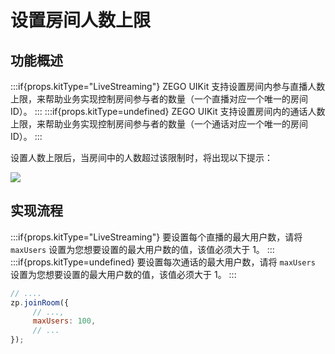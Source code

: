 # 设置房间人数上限


## 功能概述
:::if{props.kitType="LiveStreaming"}
ZEGO UIKit 支持设置房间内参与直播人数上限，来帮助业务实现控制房间参与者的数量（一个直播对应一个唯一的房间 ID）。
:::
:::if{props.kitType=undefined}
ZEGO UIKit 支持设置房间内的通话人数上限，来帮助业务实现控制房间参与者的数量（一个通话对应一个唯一的房间 ID）。
:::

设置人数上限后，当房间中的人数超过该限制时，将出现以下提示：

<Frame width="512" height="auto" caption=""><img src="https://doc-media.zego.im/sdk-doc/Pics/Prebuilt_Web/joinRoom_maxUsers.jpg" /></Frame>

## 实现流程

:::if{props.kitType="LiveStreaming"}
要设置每个直播的最大用户数，请将 `maxUsers` 设置为您想要设置的最大用户数的值，该值必须大于 1。
:::
:::if{props.kitType=undefined}
要设置每次通话的最大用户数，请将 `maxUsers` 设置为您想要设置的最大用户数的值，该值必须大于 1。
:::

```javascript
// ....
zp.joinRoom({
     // ...,
     maxUsers: 100,
     // ...
});
```
